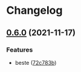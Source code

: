 # Changelog

## [0.6.0](https://www.github.com/kalosisz/git-workshop/compare/v0.5.0...v0.6.0) (2021-11-17)


### Features

* beste ([72c783b](https://www.github.com/kalosisz/git-workshop/commit/72c783b826be1f6ef8694be732ac5f34e00d2eea))
